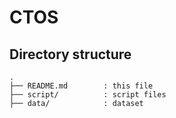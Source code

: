 # CTOS

## Directory structure
```
.
├── README.md        : this file
├── script/          : script files
├── data/            : dataset
```
